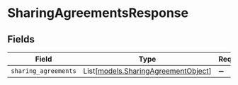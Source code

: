 # SharingAgreementsResponse


## Fields

| Field                                                                      | Type                                                                       | Required                                                                   | Description                                                                |
| -------------------------------------------------------------------------- | -------------------------------------------------------------------------- | -------------------------------------------------------------------------- | -------------------------------------------------------------------------- |
| `sharing_agreements`                                                       | List[[models.SharingAgreementObject](../models/sharingagreementobject.md)] | :heavy_minus_sign:                                                         | N/A                                                                        |